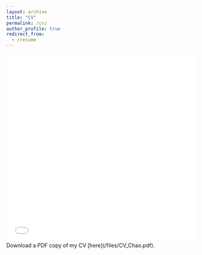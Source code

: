 ```yaml
---
layout: archive
title: "CV"
permalink: /cv/
author_profile: true
redirect_from:
  - /resume
---
```


<iframe src="/files/CV_Chao.pdf" width="100%" height="500" frameborder="no" border="0" marginwidth="0" marginheight="0"></iframe>
Download a PDF copy of my CV [here](/files/CV_Chao.pdf).

